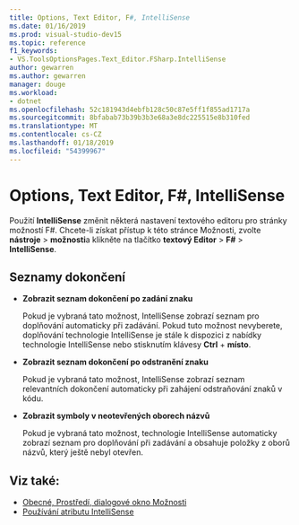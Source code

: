 ```yaml
---
title: Options, Text Editor, F#, IntelliSense
ms.date: 01/16/2019
ms.prod: visual-studio-dev15
ms.topic: reference
f1_keywords:
- VS.ToolsOptionsPages.Text_Editor.FSharp.IntelliSense
author: gewarren
ms.author: gewarren
manager: douge
ms.workload:
- dotnet
ms.openlocfilehash: 52c181943d4ebfb128c50c87e5ff1f855ad1717a
ms.sourcegitcommit: 8bfabab73b39b3b3e68a3e8dc225515e8b310fed
ms.translationtype: MT
ms.contentlocale: cs-CZ
ms.lasthandoff: 01/18/2019
ms.locfileid: "54399967"
---
```

# <a name="options-text-editor-f-intellisense"></a>Options, Text Editor, F#, IntelliSense

Použití **IntelliSense** změnit některá nastavení textového editoru pro stránky možností F#. Chcete-li získat přístup k této stránce Možnosti, zvolte **nástroje** > **možnosti**a klikněte na tlačítko **textový Editor**  >  **F#**  >  **IntelliSense**.

## <a name="completion-lists"></a>Seznamy dokončení

- **Zobrazit seznam dokončení po zadání znaku**

   Pokud je vybraná tato možnost, IntelliSense zobrazí seznam pro doplňování automaticky při zadávání. Pokud tuto možnost nevyberete, doplňování technologie IntelliSense je stále k dispozici z nabídky technologie IntelliSense nebo stisknutím klávesy **Ctrl** + **místo**.

- **Zobrazit seznam dokončení po odstranění znaku**

   Pokud je vybraná tato možnost, IntelliSense zobrazí seznam relevantních dokončení automaticky při zahájení odstraňování znaků v kódu.

- **Zobrazit symboly v neotevřených oborech názvů**

   Pokud je vybraná tato možnost, technologie IntelliSense automaticky zobrazí seznam pro doplňování při zadávání a obsahuje položky z oborů názvů, který ještě nebyl otevřen.

## <a name="see-also"></a>Viz také:

- [Obecné, Prostředí, dialogové okno Možnosti](../../ide/reference/general-environment-options-dialog-box.md)
- [Používání atributu IntelliSense](../../ide/using-intellisense.md)
